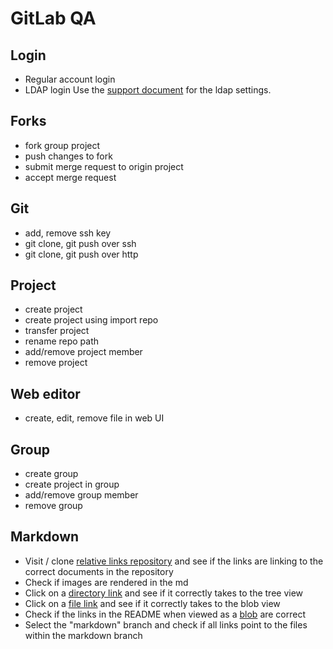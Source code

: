 # GitLab QA

## Login
- Regular account login
- LDAP login
Use the [support document](https://docs.google.com/document/d/1cAHvbdFE6zR5WY-zhn3HsDcACssJE8Cav6WeYq3oCkM/edit#heading=h.2x3u50ukp87w) for the ldap settings.

## Forks
- fork group project
- push changes to fork
- submit merge request to origin project
- accept merge request

## Git
- add, remove ssh key
- git clone, git push over ssh
- git clone, git push over http

## Project
- create project
- create project using import repo
- transfer project
- rename repo path
- add/remove project member
- remove project

## Web editor
- create, edit, remove file in web UI

## Group 
- create group
- create project in group
- add/remove group member
- remove group

## Markdown
- Visit / clone [relative links repository](https://dev.gitlab.org/samples/relative-links/tree/master) and see if the links are linking to the correct documents in the repository
- Check if images are rendered in the md
- Click on a [directory link](https://dev.gitlab.org/samples/relative-links/tree/master/documents) and see if it correctly takes to the tree view 
- Click on a [file link](https://dev.gitlab.org/samples/relative-links/blob/master/documents/0.md) and see if it correctly takes to the blob view
- Check if the links in the README when viewed as a [blob](https://dev.gitlab.org/samples/relative-links/blob/master/README.md) are correct
- Select the "markdown" branch and check if all links point to the files within the markdown branch 
